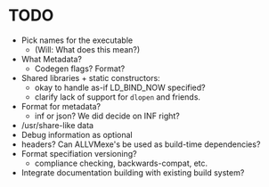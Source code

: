 # TODO

* Pick names for the executable
  * (Will: What does this mean?)
* What Metadata?
  * Codegen flags? Format?
* Shared libraries + static constructors:
  * okay to handle as-if LD_BIND_NOW specified?
  * clarify lack of support for `dlopen` and friends.
* Format for metadata?
  * inf or json? We did decide on INF right?
* /usr/share-like data
* Debug information as optional
* headers? Can ALLVMexe's be used as build-time dependencies?
* Format specifiation versioning?
  * compliance checking, backwards-compat, etc.
* Integrate documentation building with existing build system?

